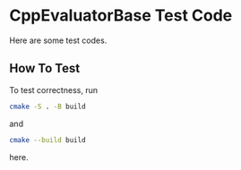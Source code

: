 # CppEvaluatorBase Test Code

Here are some test codes.

## How To Test

To test correctness, run

```zsh
cmake -S . -B build
```

and

```zsh
cmake --build build
```

here.
